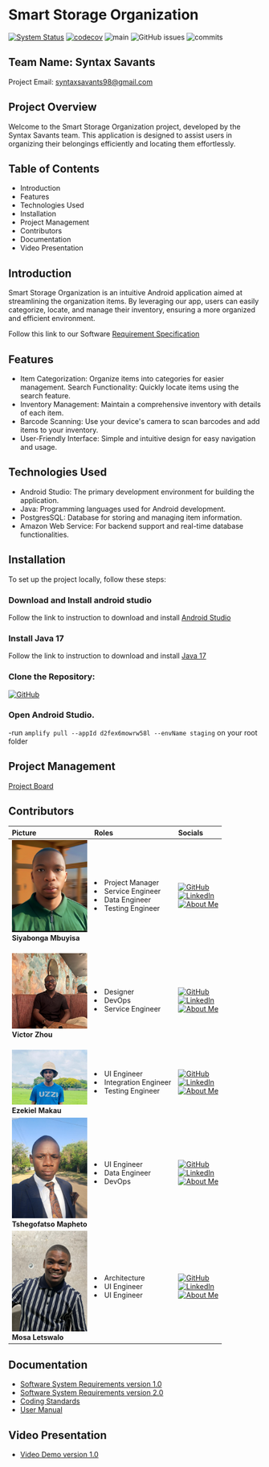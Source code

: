 # Smart Storage Organization
[![System Status](https://api.pingpong.one/widget/dot/sp_c00753e7c20f49ceb4e398783439fb67)](https://m1bavqqu90.pingpong.host/)
[![codecov](https://codecov.io/github.com/COS301-SE-2024/Smart-Storage-Organizer-Application/branch/main/graph/badge.svg?token=DEFDH7DDQO)](https://codecov.io/github.com/COS301-SE-2024/Smart-Storage-Organizer-Application)
![main](https://github.com/COS301-SE-2024/Smart-Storage-Organizer-Application/actions/workflows/AndroidBuild.yml/badge.svg?branch=main)
![GitHub issues](https://img.shields.io/github/issues/COS301-SE-2024/Smart-Storage-Organizer-Application)
![commits](https://badgen.net/github/commits/COS301-SE-2024/Smart-Storage-Organizer-Application/main)

## Team Name: Syntax Savants
Project Email: syntaxsavants98@gmail.com

## Project Overview
Welcome to the Smart Storage Organization project, developed by the Syntax Savants team. This application is designed to assist users in organizing their belongings efficiently and locating them effortlessly. 

## Table of Contents
- Introduction
- Features
- Technologies Used
- Installation
- Project Management
- Contributors
- Documentation
- Video Presentation

## Introduction
Smart Storage Organization is an intuitive Android application aimed at streamlining the organization items. By leveraging our app, users can easily categorize, locate, and manage their inventory, ensuring a more organized and efficient environment.

Follow this link to our Software [Requirement Specification](https://drive.google.com/file/d/1uwDNIdp_jhJlOSvbrRa6xovKHfMinYG2/view?usp=sharing/)


## Features
- Item Categorization: Organize items into categories for easier management.
Search Functionality: Quickly locate items using the search feature.
- Inventory Management: Maintain a comprehensive inventory with details of each item.
- Barcode Scanning: Use your device's camera to scan barcodes and add items to your inventory.
- User-Friendly Interface: Simple and intuitive design for easy navigation and usage.

## Technologies Used
- Android Studio: The primary development environment for building the application.
- Java: Programming languages used for Android development.
- PostgresSQL: Database for storing and managing item information.
- Amazon Web Service: For backend support and real-time database functionalities.


## Installation
To set up the project locally, follow these steps:

### Download and Install android studio

Follow the link to instruction to download and install [Android Studio](https://developer.android.com/studio/)

### Install Java 17
Follow the link to instruction to download and install [Java 17](https://www.oracle.com/java/technologies/downloads/)

### Clone the Repository:
[![GitHub](https://img.shields.io/badge/GitHub-Clone-white?style=flat-square&logo=github)]([https://github.com/Siyabonga-Mbuyisa-u20491621/](https://github.com/COS301-SE-2024/Smart-Storage-Organizer-Application.git))

### Open Android Studio.

-run `amplify pull --appId d2fex6mowrw58l --envName staging` on your root folder
## Project Management
[Project Board](https://github.com/orgs/COS301-SE-2024/projects/73)

## Contributors

| Picture                                                                       | Roles                                       | Socials                                                                     |
| :---------------------------------------------------------------------------- | :------------------------------------------ | :-------------------------------------------------------------------------- |
|<img src="./Docs/Team-Biographies/Siyadp.jpg" width="150"> <br><b>Siyabonga Mbuyisa</b><br><br>| <li>Project Manager<li>Service Engineer<li>Data Engineer<li>Testing Engineer | [![GitHub](https://img.shields.io/badge/GitHub-Profile-green?style=flat-square&logo=github)](https://github.com/Siyabonga-Mbuyisa-u20491621/) <br> [![LinkedIn](https://img.shields.io/badge/LinkedIn-Profile-blue?style=flat-square&logo=linkedin)](https://www.linkedin.com/in/siyabonga-mbuyisa-developer/) <br> [![About Me](https://img.shields.io/badge/About-Me-orange?style=flat-square)](./Docs/Team-Biographies/Siyabonga_Mbuyisa.md) |
|<img src="./Docs/Team-Biographies/Victordp.jpg" width="150"> <br><b>Victor Zhou</b><br><br> | <li>Designer <li>DevOps<li>Service Engineer |[![GitHub](https://img.shields.io/badge/GitHub-Profile-green?style=flat-square&logo=github)](https://github.com/Xerof47Vel/) <br> [![LinkedIn](https://img.shields.io/badge/LinkedIn-Profile-blue?style=flat-square&logo=linkedin)](http://www.linkedin.com/in/victor-zhou-343004302/) <br> [![About Me](https://img.shields.io/badge/About-Me-orange?style=flat-square)](./Docs/Team-Biographies/Victor_Zhou.md) |
|<img src="./Docs/Team-Biographies/Ezedp.jpg" width="150">  <br><b>Ezekiel Makau</b><br>| <li>UI Engineer<li>Integration Engineer<li>Testing Engineer| [![GitHub](https://img.shields.io/badge/GitHub-Profile-green?style=flat-square&logo=github)](https://github.com/Segadimane-Makau/) <br> [![LinkedIn](https://img.shields.io/badge/LinkedIn-Profile-blue?style=flat-square&logo=linkedin)](https://www.linkedin.com/in/ezekiel-makau-397aa92b7/) <br> [![About Me](https://img.shields.io/badge/About-Me-orange?style=flat-square)](./Docs/Team-Biographies/Ezekiel_Makau.md) |
| <img src="./Docs/Team-Biographies/Tshegodp.jpg" width="150"> <br> <b>Tshegofatso Mapheto</b><br>| <li>UI Engineer <li> Data Engineer<li>DevOps| [![GitHub](https://img.shields.io/badge/GitHub-Profile-green?style=flat-square&logo=github)](https://github.com/TshegofatsoMapheto/) <br> [![LinkedIn](https://img.shields.io/badge/LinkedIn-Profile-blue?style=flat-square&logo=linkedin)](https://www.linkedin.com/in/tshegofatso-mapheto-167678189/) <br> [![About Me](https://img.shields.io/badge/About-Me-orange?style=flat-square)](./Docs/Team-Biographies/Tshegofatso_Mapheto.md) |
|<img src="./Docs/Team-Biographies/Mosadp.jpg" width="150"> <br><b>Mosa Letswalo</b><br> | <li>Architecture<li>UI Engineer<li>UI Engineer                 | [![GitHub](https://img.shields.io/badge/GitHub-Profile-green?style=flat-square&logo=github)](https://github.com/tomosaHub/) <br> [![LinkedIn](https://img.shields.io/badge/LinkedIn-Profile-blue?style=flat-square&logo=linkedin)](http://www.linkedin.com/in/mosa-letswalo/) <br> [![About Me](https://img.shields.io/badge/About-Me-orange?style=flat-square)](./Docs/Team-Biographies/Mosa_Letswalo.md) |


## Documentation
- [Software System Requirements version 1.0](https://drive.google.com/file/d/1uwDNIdp_jhJlOSvbrRa6xovKHfMinYG2/view?usp=sharing/)
- [Software System Requirements version 2.0](https://drive.google.com/file/d/1uwDNIdp_jhJlOSvbrRa6xovKHfMinYG2/view?usp=sharing/)
- [Coding Standards](https://drive.google.com/file/d/1uwDNIdp_jhJlOSvbrRa6xovKHfMinYG2/view?usp=sharing/)
- [User Manual](https://drive.google.com/file/d/1uwDNIdp_jhJlOSvbrRa6xovKHfMinYG2/view?usp=sharing/)

## Video Presentation
 - [Video Demo version 1.0](https://drive.google.com/file/d/1w9az3xmsQlpUj-nXCbXK5JcLUwYoBVSx/view?usp=drive_link/)

